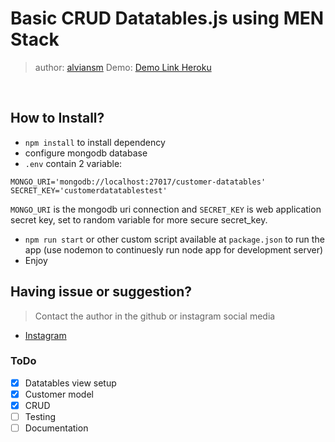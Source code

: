 # Basic CRUD Datatables.js using MEN Stack
> author: [alviansm](http://github.com/alviansm)
> Demo: [Demo Link Heroku](https://express-crud-datatables-alvian.herokuapp.com/)
<br>

## How to Install?
- `npm install` to install dependency
- configure mongodb database
- `.env` contain 2 variable:
```
MONGO_URI='mongodb://localhost:27017/customer-datatables'
SECRET_KEY='customerdatatablestest'
```
`MONGO_URI` is the mongodb uri connection and `SECRET_KEY` is web application secret key, set to random variable for more secure secret_key.
- `npm run start` or other custom script available at `package.json` to run the app (use nodemon to continuesly run node app for development server)
- Enjoy

## Having issue or suggestion?
> Contact the author in the github or instagram social media
- [Instagram](http://instagram.com/alviansmaulana)

### ToDo
- [X] Datatables view setup
- [X] Customer model
- [X] CRUD
- [ ] Testing
- [ ] Documentation